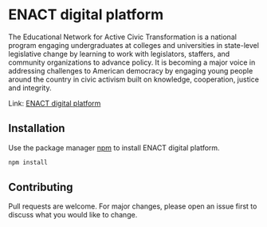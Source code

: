 # ENACT digital platform

The Educational Network for Active Civic Transformation is a national program engaging undergraduates at colleges and universities in state-level legislative change by learning to work with legislators, staffers, and community organizations to advance policy. It is becoming a major voice in addressing challenges to American democracy by engaging young people around the country in civic activism built on knowledge, cooperation, justice and integrity.

Link: [ENACT digital platform](https://enact-brandeis.herokuapp.com/)

## Installation

Use the package manager [npm](https://www.npmjs.com/) to install ENACT digital platform.

```bash
npm install
```

## Contributing
Pull requests are welcome. For major changes, please open an issue first to discuss what you would like to change.
